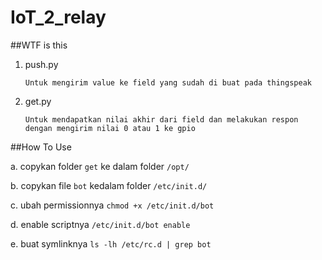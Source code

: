 # IoT_2_relay

##WTF is this

1. push.py

	`Untuk mengirim value ke field yang sudah di buat pada thingspeak`
2. get.py

	```
	Untuk mendapatkan nilai akhir dari field dan melakukan respon dengan mengirim nilai 0 atau 1 ke gpio
	```

##How To Use

a. copykan folder `get` ke dalam folder `/opt/`

b. copykan file `bot` kedalam folder `/etc/init.d/`

c. ubah permissionnya `chmod +x /etc/init.d/bot`

d. enable scriptnya `/etc/init.d/bot enable`

e. buat symlinknya `ls -lh /etc/rc.d | grep bot`
